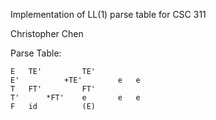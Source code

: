 Implementation of LL(1) parse table for CSC 311


Christopher Chen

Parse Table:


```	id	*	+	(	)	$
E	TE'			TE'	
E'			+TE'		e	e
T	FT'			FT'	
T'		*FT'	e		e	e
F	id			(E)
```


